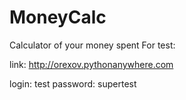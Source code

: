 # MoneyCalc
Calculator of your money spent
For test: 

link: http://orexov.pythonanywhere.com

login: test
password: supertest
